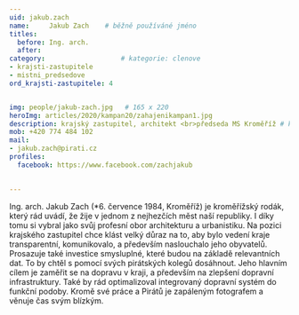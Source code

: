```yaml
---
uid: jakub.zach
name:     Jakub Zach  	# běžně používáné jméno
titles:
  before: Ing. arch.
  after:
category:                   # kategorie: clenove
- krajsti-zastupitele
- mistni_predsedove
ord_krajsti-zastupitele: 4


img: people/jakub-zach.jpg   # 165 x 220
heroImg: articles/2020/kampan20/zahajenikampan1.jpg
description: krajský zastupitel, architekt <br>předseda MS Kroměříž # kratký popis, max 160 znaků
mob: +420 774 484 102
mail:
- jakub.zach@pirati.cz
profiles:
  facebook: https://www.facebook.com/zachjakub
 

---
```


Ing. arch. Jakub Zach (*6. července 1984, Kroměříž) je kroměřížský rodák, který rád uvádí, že žije v jednom z nejhezčích měst naší republiky. I díky tomu si vybral jako svůj profesní obor architekturu a urbanistiku. Na pozici krajského zastupitel chce klást velký důraz na to, aby bylo vedení kraje transparentní, komunikovalo, a především naslouchalo jeho obyvatelů. Prosazuje také investice smysluplné, které budou na základě relevantních dat. To by chtěl s pomocí svých pirátských kolegů dosáhnout. Jeho hlavním cílem je zaměřit se na dopravu v kraji, a především na zlepšení dopravní infrastruktury. Také by rád optimalizoval integrovaný dopravní systém do funkční podoby. Kromě své práce a Pirátů je zapáleným fotografem a věnuje čas svým blízkým.

